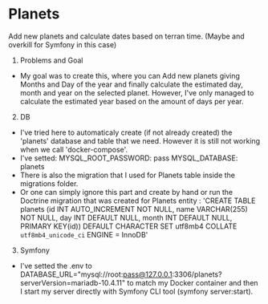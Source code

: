 # Planets
Add new planets and calculate dates based on terran time. (Maybe and overkill for Symfony in this case)

1. Problems and Goal
* My goal was to create this, where you can Add new planets giving Months and Day of the year and finally calculate the estimated day, month and year on the selected planet. However, I've only managed to calculate the estimated year based on the amount of days per year.

2. DB
* I've tried here to automaticaly create (if not already created) the 'planets' database and table that we need. However it is still not working when we call 'docker-compose'.
* I've setted:
      MYSQL_ROOT_PASSWORD: pass
      MYSQL_DATABASE: planets
* There is also the migration that I used for Planets table inside the migrations folder.
* Or one can simply ignore this part and create by hand or run the Doctrine migration that was created for Planets entity :
'CREATE TABLE planets (id INT AUTO_INCREMENT NOT NULL, name VARCHAR(255) NOT NULL, day INT DEFAULT NULL, month INT DEFAULT NULL, PRIMARY KEY(id)) 
DEFAULT CHARACTER SET utf8mb4 COLLATE `utf8mb4_unicode_ci` ENGINE = InnoDB'

3. Symfony
* I've setted the .env to DATABASE_URL="mysql://root:pass@127.0.0.1:3306/planets?serverVersion=mariadb-10.4.11" to match my Docker container and then I start my server directly with Symfony CLI tool (symfony server:start).
